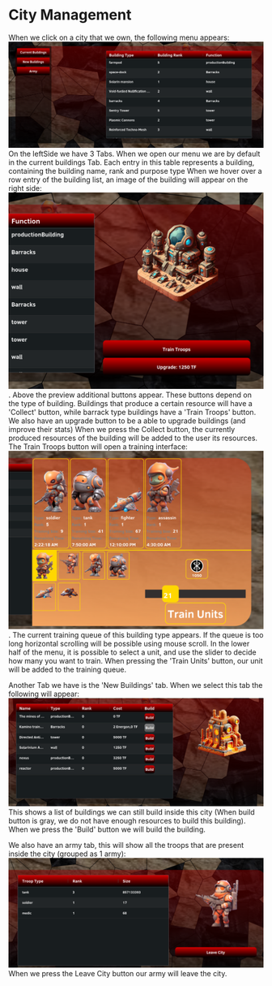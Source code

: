 # City Management

When we click on a city that we own, the following menu appears:
<br>![alt text](../images/city_menu.png)
On the leftSide we have 3 Tabs. When we open our menu we are by default
in the current buildings Tab. Each entry in this table represents a building, containing the building name, rank and purpose type
When we hover over a row entry of the building list, an image of the building will appear
on the right side:
<br>![alt text](../images/building_preview.png).
Above the preview additional buttons appear.
These buttons depend on the type of building. Buildings that produce a certain resource will
have a 'Collect' button, while barrack type buildings have a 'Train Troops' button.
We also have an upgrade button to be a able to upgrade buildings (and improve their stats)
When we press the Collect button, the currently produced resources of the building will be added to the user
its resources. The Train Troops button will open a training interface:
<br>![alt text](../images/image_training.png).
The current training queue of this building type appears. If the queue is too long horizontal scrolling
will be possible using mouse scroll. In the lower half of the menu, it is possible to select
a unit, and use the slider to decide how many you want to train. When pressing the 'Train Units' button, our unit
will be added to the training queue.

Another Tab we have is the 'New Buildings' tab.
When we select this tab the following will appear:
<br>![alt text](../images/new_building_tab.png)
This shows a list of buildings we can still build inside this city 
(When build button is gray, we do not have enough resources to build this building).
When we press the 'Build' button we will build the building.

We also have an army tab, this will show all the troops that are present inside the city (grouped as 1 army):
<br>![alt text](../images/army_in_city.png)
When we press the Leave City button our army will leave the city.
